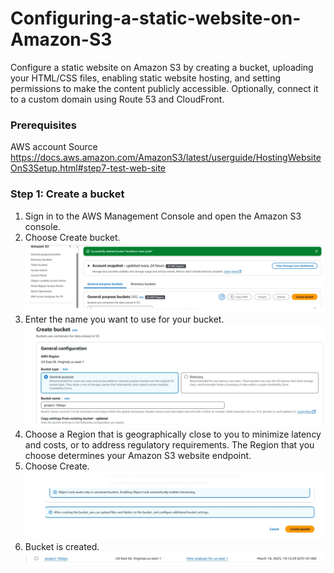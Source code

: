 # Configuring-a-static-website-on-Amazon-S3
Configure a static website on Amazon S3 by creating a bucket, uploading your HTML/CSS files, enabling static website hosting, and setting permissions to make the content publicly accessible. Optionally, connect it to a custom domain using Route 53 and CloudFront.

### **Prerequisites**
AWS account
Source
https://docs.aws.amazon.com/AmazonS3/latest/userguide/HostingWebsiteOnS3Setup.html#step7-test-web-site

### **Step 1: Create a bucket**
1. Sign in to the AWS Management Console and open the Amazon S3 console.
2. Choose Create bucket.
![alt text](image1.PNG)
3. Enter the name you want to use for your bucket.
![alt text](image2.PNG)
4. Choose a Region that is geographically close to you to minimize latency and costs, or to address regulatory requirements. The Region that you choose determines your Amazon S3 website endpoint.
5. Choose Create.
![alt text](image3.PNG)
6. Bucket is created.
![alt text](image4.PNG)